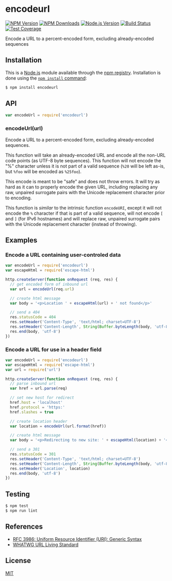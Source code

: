 # encodeurl

[![NPM Version][npm-image]][npm-url]
[![NPM Downloads][downloads-image]][downloads-url]
[![Node.js Version][node-version-image]][node-version-url]
[![Build Status][travis-image]][travis-url]
[![Test Coverage][coveralls-image]][coveralls-url]

Encode a URL to a percent-encoded form, excluding already-encoded sequences

## Installation

This is a [Node.js](https://nodejs.org/en/) module available through the
[npm registry](https://www.npmjs.com/). Installation is done using the
[`npm install` command](https://docs.npmjs.com/getting-started/installing-npm-packages-locally):

```sh
$ npm install encodeurl
```

## API

```js
var encodeUrl = require('encodeurl')
```

### encodeUrl(url)

Encode a URL to a percent-encoded form, excluding already-encoded sequences.

This function will take an already-encoded URL and encode all the non-URL code points (as UTF-8 byte
sequences). This function will not encode the
"%" character unless it is not part of a valid sequence (`%20` will be left as-is, but `%foo` will
be encoded as `%25foo`).

This encode is meant to be "safe" and does not throw errors. It will try as hard as it can to
properly encode the given URL, including replacing any raw, unpaired surrogate pairs with the
Unicode replacement character prior to encoding.

This function is _similar_ to the intrinsic function `encodeURI`, except it will not encode the `%`
character if that is part of a valid sequence, will not encode `[` and `]` (for IPv6 hostnames) and
will replace raw, unpaired surrogate pairs with the Unicode replacement character (instead of
throwing).

## Examples

### Encode a URL containing user-controled data

```js
var encodeUrl = require('encodeurl')
var escapeHtml = require('escape-html')

http.createServer(function onRequest (req, res) {
  // get encoded form of inbound url
  var url = encodeUrl(req.url)

  // create html message
  var body = '<p>Location ' + escapeHtml(url) + ' not found</p>'

  // send a 404
  res.statusCode = 404
  res.setHeader('Content-Type', 'text/html; charset=UTF-8')
  res.setHeader('Content-Length', String(Buffer.byteLength(body, 'utf-8')))
  res.end(body, 'utf-8')
})
```

### Encode a URL for use in a header field

```js
var encodeUrl = require('encodeurl')
var escapeHtml = require('escape-html')
var url = require('url')

http.createServer(function onRequest (req, res) {
  // parse inbound url
  var href = url.parse(req)

  // set new host for redirect
  href.host = 'localhost'
  href.protocol = 'https:'
  href.slashes = true

  // create location header
  var location = encodeUrl(url.format(href))

  // create html message
  var body = '<p>Redirecting to new site: ' + escapeHtml(location) + '</p>'

  // send a 301
  res.statusCode = 301
  res.setHeader('Content-Type', 'text/html; charset=UTF-8')
  res.setHeader('Content-Length', String(Buffer.byteLength(body, 'utf-8')))
  res.setHeader('Location', location)
  res.end(body, 'utf-8')
})
```

## Testing

```sh
$ npm test
$ npm run lint
```

## References

- [RFC 3986: Uniform Resource Identifier (URI): Generic Syntax][rfc-3986]
- [WHATWG URL Living Standard][whatwg-url]

[rfc-3986]: https://tools.ietf.org/html/rfc3986

[whatwg-url]: https://url.spec.whatwg.org/

## License

[MIT](LICENSE)

[npm-image]: https://img.shields.io/npm/v/encodeurl.svg

[npm-url]: https://npmjs.org/package/encodeurl

[node-version-image]: https://img.shields.io/node/v/encodeurl.svg

[node-version-url]: https://nodejs.org/en/download

[travis-image]: https://img.shields.io/travis/pillarjs/encodeurl.svg

[travis-url]: https://travis-ci.org/pillarjs/encodeurl

[coveralls-image]: https://img.shields.io/coveralls/pillarjs/encodeurl.svg

[coveralls-url]: https://coveralls.io/r/pillarjs/encodeurl?branch=master

[downloads-image]: https://img.shields.io/npm/dm/encodeurl.svg

[downloads-url]: https://npmjs.org/package/encodeurl

